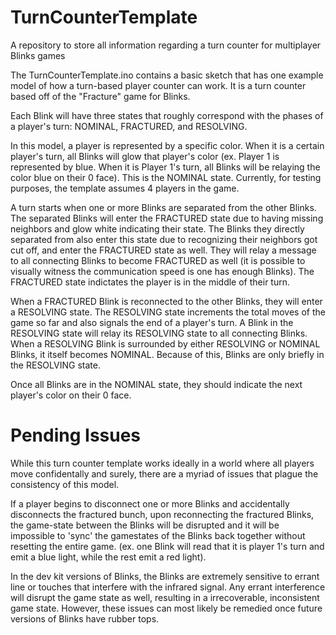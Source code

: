 # TurnCounterTemplate #
A repository to store all information regarding a turn counter for multiplayer Blinks games 

The TurnCounterTemplate.ino contains a basic sketch that has one example model of how a turn-based player counter can work. It is a turn counter based off of the "Fracture" game for Blinks. 

Each Blink will have three states that roughly correspond with the phases of a player's turn: NOMINAL, FRACTURED, and RESOLVING. 

In this model, a player is represented by a specific color. When it is a certain player's turn, all Blinks will glow that player's color (ex. Player 1 is represented by blue. When it is Player 1's turn, all Blinks will be relaying the color blue on their 0 face). This is the NOMINAL state. Currently, for testing purposes, the template assumes 4 players in the game. 

A turn starts when one or more Blinks are separated from the other Blinks. The separated Blinks will enter the FRACTURED state due to having missing neighbors and glow white indicating their state. The Blinks they directly separated from also enter this state due to recognizing their neighbors got cut off, and enter the FRACTURED state as well. They will relay a message to all connecting Blinks to become FRACTURED as well (it is possible to visually witness the communication speed is one has enough Blinks). The FRACTURED state indictates the player is in the middle of their turn. 

When a FRACTURED Blink is reconnected to the other Blinks, they will enter a RESOLVING state. The RESOLVING state increments the total moves of the game so far and also signals the end of a player's turn. A Blink in the RESOLVING state will relay its RESOLVING state to all connecting Blinks. When a RESOLVING Blink is surrounded by either RESOLVING or NOMINAL Blinks, it itself becomes NOMINAL. Because of this, Blinks are only briefly in the RESOLVING state. 

Once all Blinks are in the NOMINAL state, they should indicate the next player's color on their 0 face. 

# Pending Issues #

While this turn counter template works ideally in a world where all players move confidentally and surely, there are a myriad of issues that plague the consistency of this model. 

If a player begins to disconnect one or more Blinks and accidentally disconnects the fractured bunch, upon reconnecting the fractured Blinks, the game-state between the Blinks will be disrupted and it will be impossible to 'sync' the gamestates of the Blinks back together without resetting the entire game. (ex. one Blink will read that it is player 1's turn and emit a blue light, while the rest emit a red light). 

In the dev kit versions of Blinks, the Blinks are extremely sensitive to errant line or touches that interfere with the infrared signal. Any errant interference will disrupt the game state as well, resulting in a irrecoverable, inconsistent game state. However, these issues can most likely be remedied once future versions of Blinks have rubber tops. 
